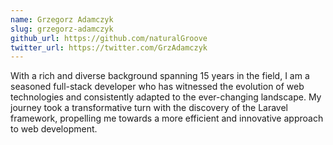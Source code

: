 ```yaml
---
name: Grzegorz Adamczyk
slug: grzegorz-adamczyk
github_url: https://github.com/naturalGroove
twitter_url: https://twitter.com/GrzAdamczyk
---
```


With a rich and diverse background spanning 15 years in the field, I am a seasoned full-stack developer who has witnessed the evolution of web technologies and consistently adapted to the ever-changing landscape. My journey took a transformative turn with the discovery of the Laravel framework, propelling me towards a more efficient and innovative approach to web development.